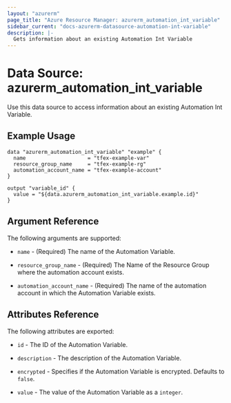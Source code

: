 ```yaml
---
layout: "azurerm"
page_title: "Azure Resource Manager: azurerm_automation_int_variable"
sidebar_current: "docs-azurerm-datasource-automation-int-variable"
description: |-
  Gets information about an existing Automation Int Variable
---
```


# Data Source: azurerm_automation_int_variable

Use this data source to access information about an existing Automation Int Variable.


## Example Usage

```hcl
data "azurerm_automation_int_variable" "example" {
  name                    = "tfex-example-var"
  resource_group_name     = "tfex-example-rg"
  automation_account_name = "tfex-example-account"
}

output "variable_id" {
  value = "${data.azurerm_automation_int_variable.example.id}"
}
```


## Argument Reference

The following arguments are supported:

* `name` - (Required) The name of the Automation Variable.

* `resource_group_name` - (Required) The Name of the Resource Group where the automation account exists.

* `automation_account_name` - (Required) The name of the automation account in which the Automation Variable exists.


## Attributes Reference

The following attributes are exported:

* `id` - The ID of the Automation Variable.

* `description` - The description of the Automation Variable.

* `encrypted` - Specifies if the Automation Variable is encrypted. Defaults to `false`.

* `value` - The value of the Automation Variable as a `integer`.
